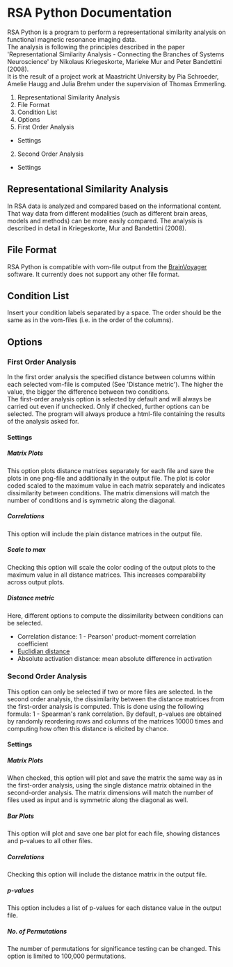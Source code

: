 # RSA Python Documentation

RSA Python is a program to perform a representational similarity analysis on functional magnetic resonance imaging data.  
The analysis is following the principles described in the paper 'Representational Similarity Analysis - Connecting the Branches of Systems Neuroscience' by Nikolaus Kriegeskorte, Marieke Mur and Peter Bandettini (2008).  
It is the result of a project work at Maastricht University by Pia Schroeder, Amelie Haugg and Julia Brehm under the supervision of Thomas Emmerling.

1. Representational Similarity Analysis
2. File Format
3. Condition List
4. Options
 1. First Order Analysis
  * Settings
 2. Second Order Analysis
  * Settings

## Representational Similarity Analysis

In RSA data is analyzed and compared based on the informational content. That way data from different modalities (such as different brain areas, models and methods) can be more easily compared. The analysis is described in detail in Kriegeskorte, Mur and Bandettini (2008).

## File Format

RSA Python is compatible with vom-file output from the [BrainVoyager](http://www.brainvoyager.com/) software.
It currently does not support any other file format.

## Condition List

Insert your condition labels separated by a space. The order should be the same as in the vom-files (i.e. in the order of the columns).

## Options
### First Order Analysis

In the first order analysis the specified distance between columns within each selected vom-file is computed (See 'Distance metric'). The higher the value, the bigger the difference between two conditions.  
The first-order analysis option is selected by default and will always be carried out even if unchecked. Only if checked, further options can be selected.
The program will always produce a html-file containing the results of the analysis asked for.

#### Settings

##### Matrix Plots

This option plots distance matrices separately for each file and save the plots in one png-file and additionally in the output file. The plot is color coded scaled to the maximum value in each matrix separately and indicates dissimilarity between conditions. The matrix dimensions will match the number of conditions and is symmetric along the diagonal.

##### Correlations

This option will include the plain distance matrices in the output file.

##### Scale to max

Checking this option will scale the color coding of the output plots to the maximum value in all distance matrices. This increases comparability across output plots.

##### Distance metric

Here, different options to compute the dissimilarity between conditions can be selected.

* Correlation distance: 1 - Pearson' product-moment correlation coefficient
* [Euclidian distance](http://en.wikipedia.org/wiki/Euclidean_distance)
* Absolute activation distance: mean absolute difference in activation

### Second Order Analysis

This option can only be selected if two or more files are selected. In the second order analysis, the dissimilarity between the distance matrices from the first-order analysis is computed. This is done using the following formula: 1 - Spearman's rank correlation. By default, p-values are obtained by randomly reordering rows and columns of the matrices 10000 times and computing how often this distance is elicited by chance.

#### Settings

##### Matrix Plots

When checked, this option will plot and save the matrix the same way as in the first-order analysis, using the single distance matrix obtained in the second-order analysis. The matrix dimensions will match the number of files used as input and is symmetric along the diagonal as well.

##### Bar Plots

This option will plot and save one bar plot for each file, showing distances and p-values to all other files.

##### Correlations

Checking this option will include the distance matrix in the output file.

##### p-values

This option includes a list of p-values for each distance value in the output file.

##### No. of Permutations

The number of permutations for significance testing can be changed. This option is limited to 100,000 permutations.
